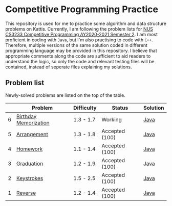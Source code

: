# Competitive Programming Practice

This repository is used for me to practice some algorithm and data structure problems on Kattis. Currently, I am following the problem lists for [NUS CS3233 Competitive Programming AY2020-2021 Semester 2](https://nus.kattis.com/courses/CS3233/CS3233_S2_AY2021). I am most proficient in coding with `Java`, but I'm also practising to code with `C++`. Therefore, multiple versions of the same solution coded in different programming language may be provided in this repository. I believe that appropriate comments along the code are sufficient to aid readers to understand the logic, so only the code and relevant testing files will be contained, instead of seperate files explaining my solutions.

## Problem list

Newly-solved problems are listed on the top of the table.

| | Problem | Difficulty | Status | Solution |
|-|-|-|-|-|
| 6 | [Birthday Memorization](./problems/fodelsedagsmemorisering) | 1.3 - 1.7 | Working | [Java](./problems/fodelsedagsmemorisering/Main.java)|
| 5 | [Arrangement](./problems/upprodun) | 1.3 - 1.8 | Accepted (100) | [Java](./problems/upprodun/Main.java)|
| 4 | [Homework](./problems/heimavinna) | 1.1 - 1.4 | Accepted (100) | [Java](./problems/heimavinna/Main.java)|
| 3 | [Graduation](./problems/skolavslutningen) | 1.2 - 1.9 | Accepted (100) | [Java](./probelems/skolavslutningen/Main.java)|
| 2 | [Keystrokes](./problems/lyklagangriti) | 1.5 - 2.5 | Accepted (100) | [Java](./problems/lyklagangriti/Main.java)|
| 1 | [Reverse](./problems/ofugsnuid/) | 1.2 - 1.4 | Accepted (100) | [Java](./problems/ofugsnuid/Main.java) |